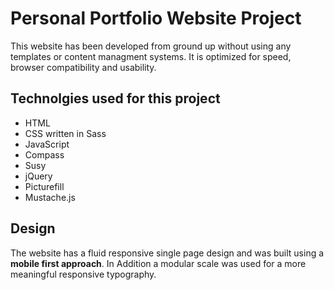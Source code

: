 # Personal Portfolio Website Project
This website has been developed from ground up without using any templates or content managment systems.
It is optimized for speed, browser compatibility and usability.

## Technolgies used for this project
- HTML
- CSS written in Sass
- JavaScript
- Compass
- Susy 
- jQuery
- Picturefill
- Mustache.js

## Design
The website has a fluid responsive single page design and was built using a **mobile first approach**. 
In Addition a modular scale was used for a more meaningful responsive typography.

